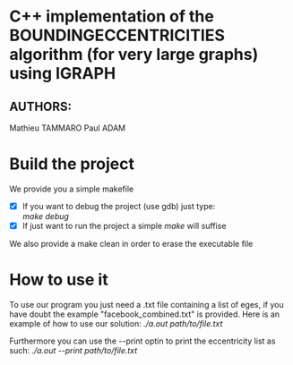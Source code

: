 # C++ implementation of the BOUNDINGECCENTRICITIES algorithm (for very large graphs) using IGRAPH

## AUTHORS:

Mathieu TAMMARO
Paul ADAM

# Build the project

We provide you a simple makefile 

-[X] If you want to debug the project (use gdb) just type:\
	*make debug*
-[X] If just want to run the project a simple *make* will suffise

We also provide a make clean in order to erase the executable file

# How to use it

To use our program you just need a .txt file containing a list of eges,
if you have doubt the example "facebook_combined.txt" is provided. Here is
an example of how to use our solution:
	*./a.out path/to/file.txt*

Furthermore you can use the --print optin to print the eccentricity list as such:
	*./a.out --print path/to/file.txt* 
